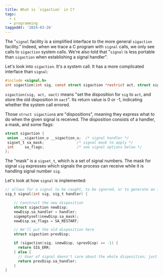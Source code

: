 ```yaml
---
title: What is `sigaction` in C?
tags:
  - c
  - programming
taggedAt: '2024-03-26'
---
```


The "`signal` facility is a simplified interface to the more general `sigaction` facility." Indeed, when we trace a C program with `signal` calls, we only see calls to `sigaction` system calls. We're also told that "`signal` is less portable than `sigaction` when establishing a signal handler".

Let's look into `sigaction`. It's a system call. It has a more complicated interface than `signal`:

```c
#include <signal.h>
int sigaction(int sig, const struct sigaction *restrict act, struct sigaction *restrict oact);
```

`sigaction(sig, act, oact)` means "set the disposition for `sig` to `act`, and store the old disposition in `oact`". Its return value is 0 or -1, indicating whether the system call errored.

Those `struct sigaction`s are "dispositions", meaning they express what to do when the given signal is received. The disposition consists of a handler, a mask, and some flags:

```c
struct sigaction {
 union __sigaction_u __sigaction_u;  /* signal handler */
 sigset_t sa_mask;               /* signal mask to apply */
 int     sa_flags;               /* see signal options below */
};
```

The "mask" is a `sigset_t`, which is a set of signal numbers. The mask for signal `sig` expresses which signals the process can receive while it is handling signal number `sig`.

Let's look at how `signal` is implemented:

```c
// allows for a signal to be caught, to be ignored, or to generate an interrupt
sig_t signal(int sig, sig_t handler) {

    // Construct the new disposition
    struct sigaction newDisp;
    newDisp.sa_handler = handler;
    sigemptyset(&newDisp.sa_mask);
    newDisp.sa_flags = SA_RESTART;

    // We'll put the old disposition here
    struct sigaction prevDisp;

    if (sigaction(sig, &newDisp, &prevDisp) == -1) {
      return SIG_ERR;
    } else {
      // User of signal doesn't care about the whole disposition; just the handler
      return prevDisp.sa_handler;
    }
}
```
